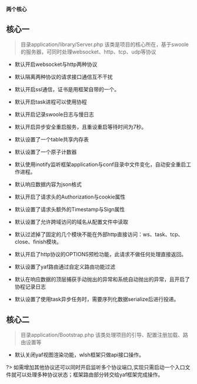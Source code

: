 #### 两个核心

## 核心一

> 目录application/library/Server.php 该类是项目的核心所在，基于swoole的服务器，可同时处理websocket、http、tcp、udp等协议

* 默认开启websocket与http两种协议

* 默认隔离两种协议的请求接口通信互不干扰

* 默认开启ssl通信，证书是用框架自带的一个。

* 默认开启task进程可以使用协程

* 默认开启记录swoole日志与慢日志

* 默认开启异步安全重启服务，且重设重启等待时间为7秒。

* 默认设置了一个table共享内存表

* 默认设置了一个原子计数器

* 默认使用inotify监听框架application与conf目录中文件变化，自动安全重启工作进程。

* 默认响应数据内容为json格式

* 默认开启了请求头的Authorization与cookie属性

* 默认设置了请求头额外的Timestamp与Sign属性

* 默认设置了允许跨域访问的域名从配置文件中读取

* 默认过滤掉了固定的几个模块不能在外部http直接访问：ws、task、tcp、close、finish模块。

* 默认开启了http协议的OPTIONS预检功能，此请求不做任何处理直接返回。

* 默认设置了yaf路由通过自定义路由功能过滤

* 默认在响应数据的顶层捕获手动抛出的异常和系统自动抛出的异常，且开启了协程记录日志

* 默认设置了使用task异步任务时，需要序列化数据serialize后进行投递。

## 核心二

> 目录application/Bootstrap.php 该类处理项目的引导、配置注册加载、路由设置等

* 默认关闭yaf视图渲染功能，wlsh框架只做api接口操作。

?> 如需增加其他协议还可以同时开启监听多个协议端口,实现只需启动一个入口文件就可以处理多种协议状态；框架路由部分转交给yaf框架完成操作。
